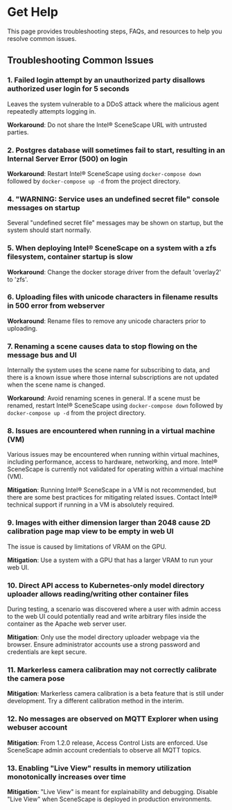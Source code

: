 # Get Help

This page provides troubleshooting steps, FAQs, and resources to help you resolve common issues.

## Troubleshooting Common Issues
### 1. Failed login attempt by an unauthorized party disallows authorized user login for 5 seconds

Leaves the system vulnerable to a DDoS attack where the malicious agent repeatedly attempts logging in.

**Workaround**: Do not share the Intel® SceneScape URL with untrusted parties.

### 2. Postgres database will sometimes fail to start, resulting in an Internal Server Error (500) on login

**Workaround**: Restart Intel® SceneScape using `docker-compose down` followed by `docker-compose up -d` from the project directory.

### 4. "WARNING: Service <service name> uses an undefined secret file" console messages on startup

Several "undefined secret file" messages may be shown on startup, but the system should start normally.

### 5. When deploying Intel® SceneScape on a system with a zfs filesystem, container startup is slow

**Workaround**: Change the docker storage driver from the default 'overlay2' to 'zfs'.

### 6. Uploading files with unicode characters in filename results in 500 error from webserver

**Workaround**: Rename files to remove any unicode characters prior to uploading.

### 7. Renaming a scene causes data to stop flowing on the message bus and UI

Internally the system uses the scene name for subscribing to data, and there is a known issue where those internal subscriptions are not updated when the scene name is changed.

**Workaround**: Avoid renaming scenes in general. If a scene must be renamed, restart Intel® SceneScape using `docker-compose down` followed by `docker-compose up -d` from the project directory.

### 8. Issues are encountered when running in a virtual machine (VM)

Various issues may be encountered when running within virtual machines, including performance, access to hardware, networking, and more. Intel® SceneScape is currently not validated for operating within a virtual machine (VM).

**Mitigation**: Running Intel® SceneScape in a VM is not recommended, but there are some best practices for mitigating related issues. Contact Intel® technical support if running in a VM is absolutely required.

### 9. Images with either dimension larger than 2048 cause 2D calibration page map view to be empty in web UI

The issue is caused by limitations of VRAM on the GPU.

**Mitigation**: Use a system with a GPU that has a larger VRAM to run your web UI.

### 10. Direct API access to Kubernetes-only model directory uploader allows reading/writing other container files

During testing, a scenario was discovered where a user with admin access to the web UI could potentially read and write arbitrary files inside the container as the Apache web server user.

**Mitigation**: Only use the model directory uploader webpage via the browser. Ensure administrator accounts use a strong password and credentials are kept secure.

### 11. Markerless camera calibration may not correctly calibrate the camera pose

**Mitigation**: Markerless camera calibration is a beta feature that is still under development. Try a different calibration method in the interim.

### 12. No messages are observed on MQTT Explorer when using webuser account

**Mitigation**: From 1.2.0 release, Access Control Lists are enforced. Use SceneScape admin account credentials to observe all MQTT topics.

### 13. Enabling "Live View" results in memory utilization monotonically increases over time

**Mitigation**: "Live View" is meant for explainability and debugging. Disable "Live View" when SceneScape is deployed in production environments.
